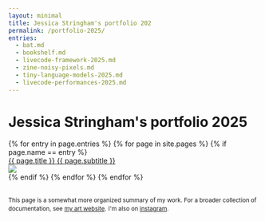 ```yaml
---
layout: minimal
title: Jessica Stringham's portfolio 202
permalink: /portfolio-2025/
entries:
  - bat.md
  - bookshelf.md
  - livecode-framework-2025.md
  - zine-noisy-pixels.md
  - tiny-language-models-2025.md
  - livecode-performances-2025.md
---
```


<h1>Jessica Stringham's portfolio 2025</h1>

<div id="portfolio">
{% for entry in page.entries %}
  {% for page in site.pages %}
    {% if page.name == entry %}
<div class="cover-title portfolio">
<a href="{{ page.url }}">
<div class="portfolio-title">{{ page.title }}
<span class="portfolio-subtitle">{{ page.subtitle }}</span>
</div>
<img src="{{ page.cover }}">
</a>
</div>
    {% endif %}
  {% endfor %}
{% endfor %}
</div>

<br />

<small>This page is a somewhat more organized summary of my work. For a broader collection of documentation, see <a href="https://thisxorthat.art">my art website</a>.</small>
<small>I'm also on <a href="http://instagram.com/_thisxorthat">instagram</a>.